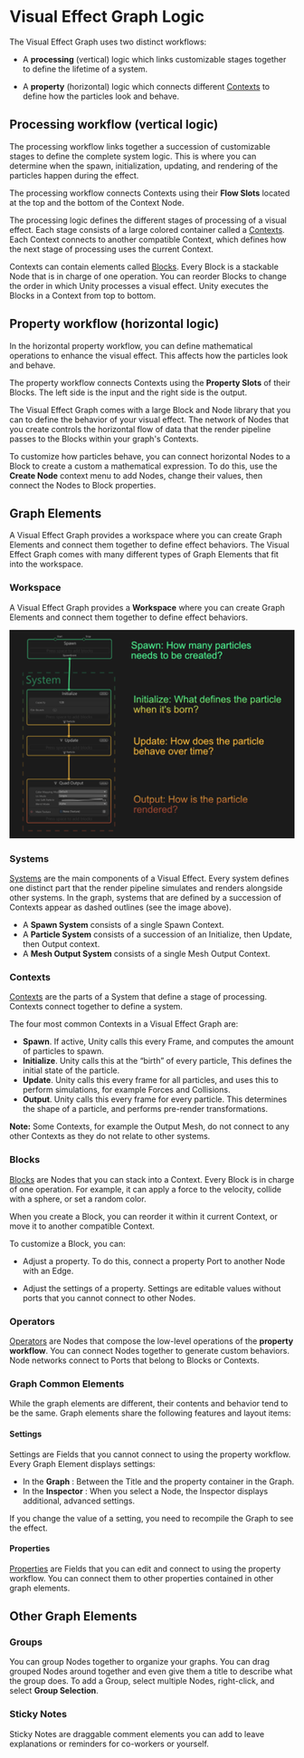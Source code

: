 # Visual Effect Graph Logic

The Visual Effect Graph uses two distinct workflows:

* A **processing** (vertical) logic which links customizable stages together to define the lifetime of a system.

* A **property** (horizontal) logic which connects different [Contexts](Contexts.md) to define how the particles look and behave.

## Processing workflow (vertical logic)
The processing workflow links together a succession of customizable stages to define the complete system logic. This is where you can determine when the spawn, initialization, updating, and rendering of the particles happen during the effect.

The processing workflow connects Contexts using their **Flow Slots** located at the top and the bottom of the Context Node.

The processing logic defines the different stages of processing of a visual effect. Each stage consists of a large colored container called a [Contexts](Contexts.md). Each Context connects to another compatible Context, which defines how the next stage of processing uses the current Context.

Contexts can contain elements called [Blocks](Blocks.md). Every Block is a stackable Node that is in charge of one operation. You can reorder Blocks to change the order in which Unity processes a visual effect. Unity executes the Blocks in a Context from top to bottom.
## Property workflow (horizontal logic)
In the horizontal property workflow, you can define mathematical operations to enhance the visual effect. This affects how the particles look and behave.

The property workflow connects Contexts using the **Property Slots** of their Blocks. The left side is the input and the right side is the output.

The Visual Effect Graph comes with a large Block and Node library that you can to define the behavior of your visual effect. The network of Nodes that you create controls the horizontal flow of data that the render pipeline passes to the Blocks within your graph's Contexts.

To customize how particles behave, you can connect horizontal Nodes to a Block to create a custom a mathematical expression. To do this, use the **Create Node** context menu to add Nodes, change their values, then connect the Nodes to Block properties.

## Graph Elements

A Visual Effect Graph provides a workspace where you can create Graph Elements and connect them together to define effect behaviors. The Visual Effect Graph comes with many different types of Graph Elements that fit into the workspace.

### Workspace

A Visual Effect Graph provides a **Workspace** where you can create Graph Elements and connect them together to define effect behaviors.

![The vertical workflow contains Systems, which then contain Contexts, which then contain Blocks. Together, they determine when something happens during the “lifecycle” of the visual effect.](Images/SystemVisual.png)

### Systems

[Systems](Systems.md) are the main components of a Visual Effect. Every system defines one distinct part that the render pipeline simulates and renders alongside other systems. In the graph, systems that are defined by a succession of Contexts appear as dashed outlines (see the image above).

* A **Spawn System** consists of a single Spawn Context.
* A **Particle System** consists  of a succession of an Initialize, then Update, then Output context. 
* A **Mesh Output System** consists of a single Mesh Output Context.

### Contexts
[Contexts](Contexts.md) are the parts of a System that define a stage of processing. Contexts connect together to define a system.

The four most common Contexts in a Visual Effect Graph are:

* **Spawn**. If active, Unity calls this every Frame, and computes the amount of particles to spawn.
* **Initialize**. Unity calls this at the “birth” of every particle, This defines the initial state of the particle. 
* **Update**. Unity calls this every frame for all particles, and uses this to perform simulations, for example Forces and Collisions.  
* **Output**. Unity calls this every frame for every particle. This determines the shape of a particle, and performs pre-render transformations.

**Note:** Some Contexts, for example the Output Mesh, do not connect to any other Contexts as they do not relate to other systems.

### Blocks
[Blocks](Blocks.md) are Nodes that you can stack into a Context. Every Block is in charge of one operation. For example, it can apply a force to the velocity, collide with a sphere, or set a random color.

When you create a Block, you can reorder it within it current Context, or move it to another compatible Context.

To customize a Block, you can:

* Adjust a property. To do this, connect a property Port to another Node with an Edge. 


* Adjust the settings of a property. Settings are editable values without ports that you cannot connect to other Nodes.
### Operators
[Operators](Operators.md) are Nodes that compose the low-level operations of the **property workflow**. You can connect Nodes together to generate custom behaviors. Node networks connect to Ports that belong to Blocks or Contexts.

### Graph Common Elements

While the graph elements are different, their contents and behavior tend to be the same. Graph elements share the following features and layout items:

#### Settings

Settings are Fields that you cannot connect to using the property workflow. Every Graph Element displays settings:

* In the **Graph** : Between the Title and the property container in the Graph.
* In the **Inspector** : When you select a Node, the Inspector displays additional, advanced settings.

If you change the value of a setting, you need to recompile the Graph to see the effect.

#### Properties

[Properties](Properties.md) are Fields that you can edit and connect to using the property workflow. You can connect them to other properties contained in other graph elements.

## Other Graph Elements

### Groups 

You can group Nodes together to organize your graphs. You can drag grouped Nodes around together and even give them a title to describe what the group does. To add a Group, select multiple Nodes, right-click, and select **Group Selection**.

### Sticky Notes

Sticky Notes are draggable comment elements you can add to leave explanations or reminders for co-workers or yourself.